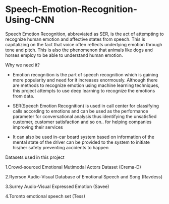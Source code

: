 # Speech-Emotion-Recognition-Using-CNN
 Speech Emotion Recognition, abbreviated as SER, is the act of attempting to recognize human emotion and affective states from speech. This is capitalizing on the fact that voice often reflects underlying emotion through tone and pitch. This is also the phenomenon that animals like dogs and horses employ to be able to understand human emotion.
 
Why we need it?

*   Emotion recognition is the part of speech recognition which is gaining more popularity and need for it increases enormously. Although there are methods to recognize emotion using machine learning techniques, this project attempts to use deep learning to recognize the emotions from data.

*   SER(Speech Emotion Recognition) is used in call center for classifying calls according to emotions and can be used as the performance parameter for conversational analysis thus identifying the unsatisfied customer, customer satisfaction and so on.. for helping companies improving their services

*    It can also be used in-car board system based on information of the mental state of the driver can be provided to the system to initiate his/her safety preventing accidents to happen

Datasets used in this project

1.Crowd-sourced Emotional Mutimodal Actors Dataset (Crema-D)

2.Ryerson Audio-Visual Database of Emotional Speech and Song (Ravdess)

3.Surrey Audio-Visual Expressed Emotion (Savee)

4.Toronto emotional speech set (Tess)
